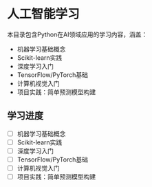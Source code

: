 # 人工智能学习

本目录包含Python在AI领域应用的学习内容，涵盖：

- 机器学习基础概念
- Scikit-learn实践
- 深度学习入门
- TensorFlow/PyTorch基础
- 计算机视觉入门
- 项目实践：简单预测模型构建

## 学习进度

- [ ] 机器学习基础概念
- [ ] Scikit-learn实践
- [ ] 深度学习入门
- [ ] TensorFlow/PyTorch基础
- [ ] 计算机视觉入门
- [ ] 项目实践：简单预测模型构建 